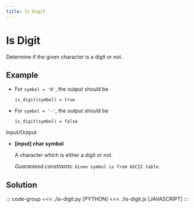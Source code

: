 ```yaml
---
title: Is Digit
---
```


# Is Digit

Determine if the given character is a digit or not.

## Example

- For `symbol = '0'`, the output should be

  ```:no-line-numbers
  is_digit(symbol) = true
  ```

- For `symbol = '-'`, the output should be
  ```:no-line-numbers
  is_digit(symbol) = false
  ```

Input/Output

- **\[input\] char symbol**

  A character which is either a digit or not.

  _Guaranteed constraints:_
  `Given symbol is from ASCII table.`

## Solution

::: code-group
<<< ./is-digit.py [PYTHON]
<<< ./is-digit.js [JAVASCRIPT]
:::
